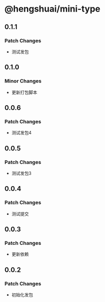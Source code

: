 # @hengshuai/mini-type

## 0.1.1

### Patch Changes

- 测试发包

## 0.1.0

### Minor Changes

- 更新打包脚本

## 0.0.6

### Patch Changes

- 测试发包4

## 0.0.5

### Patch Changes

- 测试发包3

## 0.0.4

### Patch Changes

- 测试提交

## 0.0.3

### Patch Changes

- 更新依赖

## 0.0.2

### Patch Changes

- 初始化发包
